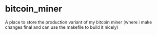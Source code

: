 # bitcoin_miner
A place to store the production variant of my bitcoin miner (where i make changes final and can use the makefile to build it nicely)
